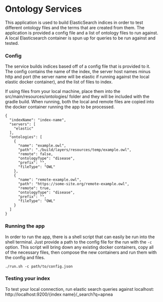 # Ontology Services
This application is used to build ElasticSearch indices in order to test different ontology files and the terms that are created from them. The application is provided a config file and a list of ontology files to run against. A local Elasticsearch container is spun up for queries to be run against and tested.

### Config
The service builds indices based off of a config file that is provided to it.  The config contains the name of the index, the server host names minus http and port (the server name will be elastic if running against the local elastic docker container), and the list of files to index.

If using files from your local machine, place them into the src/main/resources/ontologies/ folder and they will be included with the gradle build. When running, both the local and remote files are copied into the docker container running the app to be processed.

```
{
  "indexName": "index-name",
  "servers": [
    "elastic"
  ],
  "ontologies": [
    {
      "name": "example.owl",
      "path": "./build/layers/resources/temp/example.owl",
      "remote": false,
      "ontologyType": "disease",
      "prefix": "",
      "fileType": "OWL"
    },
    {
      "name": "remote-example.owl",
      "path": "https://some-site.org/remote-example.owl",
      "remote": true,
      "ontologyType": "disease",
      "prefix": "",
      "fileType": "OWL"
    }
  ]
}
```

### Running the app
In order to run the app, there is a shell script that can easily be run into the shell terminal. Just provide a path to the config file for the run with the ``-c`` option. This script will bring down any existing docker containers, copy all of the necessary files, then compose the new containers and run them with the config and files.
```
./run.sh -c path/to/config.json
```

### Testing your index
To test your local connection, run elastic search queries against localhost:
http://localhost:9200/{index name}/_search?q=apnea
